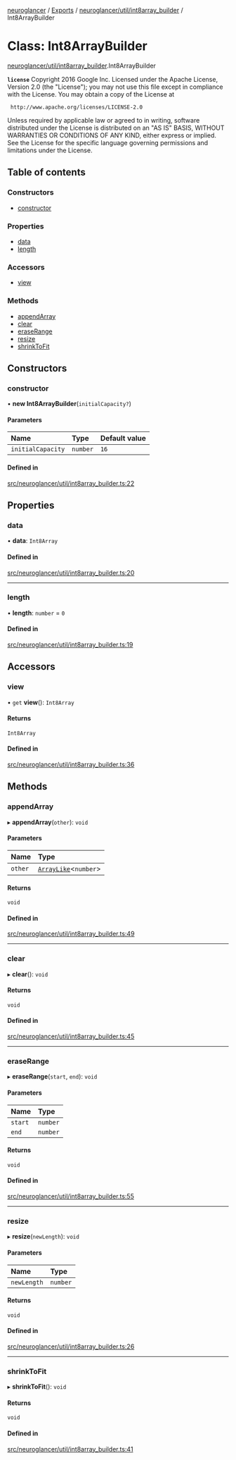 [neuroglancer](../README.md) / [Exports](../modules.md) / [neuroglancer/util/int8array\_builder](../modules/neuroglancer_util_int8array_builder.md) / Int8ArrayBuilder

# Class: Int8ArrayBuilder

[neuroglancer/util/int8array_builder](../modules/neuroglancer_util_int8array_builder.md).Int8ArrayBuilder

**`license`**
Copyright 2016 Google Inc.
Licensed under the Apache License, Version 2.0 (the "License");
you may not use this file except in compliance with the License.
You may obtain a copy of the License at

     http://www.apache.org/licenses/LICENSE-2.0

Unless required by applicable law or agreed to in writing, software
distributed under the License is distributed on an "AS IS" BASIS,
WITHOUT WARRANTIES OR CONDITIONS OF ANY KIND, either express or implied.
See the License for the specific language governing permissions and
limitations under the License.

## Table of contents

### Constructors

- [constructor](neuroglancer_util_int8array_builder.Int8ArrayBuilder.md#constructor)

### Properties

- [data](neuroglancer_util_int8array_builder.Int8ArrayBuilder.md#data)
- [length](neuroglancer_util_int8array_builder.Int8ArrayBuilder.md#length)

### Accessors

- [view](neuroglancer_util_int8array_builder.Int8ArrayBuilder.md#view)

### Methods

- [appendArray](neuroglancer_util_int8array_builder.Int8ArrayBuilder.md#appendarray)
- [clear](neuroglancer_util_int8array_builder.Int8ArrayBuilder.md#clear)
- [eraseRange](neuroglancer_util_int8array_builder.Int8ArrayBuilder.md#eraserange)
- [resize](neuroglancer_util_int8array_builder.Int8ArrayBuilder.md#resize)
- [shrinkToFit](neuroglancer_util_int8array_builder.Int8ArrayBuilder.md#shrinktofit)

## Constructors

### constructor

• **new Int8ArrayBuilder**(`initialCapacity?`)

#### Parameters

| Name | Type | Default value |
| :------ | :------ | :------ |
| `initialCapacity` | `number` | `16` |

#### Defined in

[src/neuroglancer/util/int8array_builder.ts:22](https://github.com/ActiveBrainAtlas2/neuroglancer/blob/034b457d/src/neuroglancer/util/int8array_builder.ts#L22)

## Properties

### data

• **data**: `Int8Array`

#### Defined in

[src/neuroglancer/util/int8array_builder.ts:20](https://github.com/ActiveBrainAtlas2/neuroglancer/blob/034b457d/src/neuroglancer/util/int8array_builder.ts#L20)

___

### length

• **length**: `number` = `0`

#### Defined in

[src/neuroglancer/util/int8array_builder.ts:19](https://github.com/ActiveBrainAtlas2/neuroglancer/blob/034b457d/src/neuroglancer/util/int8array_builder.ts#L19)

## Accessors

### view

• `get` **view**(): `Int8Array`

#### Returns

`Int8Array`

#### Defined in

[src/neuroglancer/util/int8array_builder.ts:36](https://github.com/ActiveBrainAtlas2/neuroglancer/blob/034b457d/src/neuroglancer/util/int8array_builder.ts#L36)

## Methods

### appendArray

▸ **appendArray**(`other`): `void`

#### Parameters

| Name | Type |
| :------ | :------ |
| `other` | [`ArrayLike`](../interfaces/neuroglancer_async_computation_encode_compressed_segmentation_request._internal_.ArrayLike.md)<`number`\> |

#### Returns

`void`

#### Defined in

[src/neuroglancer/util/int8array_builder.ts:49](https://github.com/ActiveBrainAtlas2/neuroglancer/blob/034b457d/src/neuroglancer/util/int8array_builder.ts#L49)

___

### clear

▸ **clear**(): `void`

#### Returns

`void`

#### Defined in

[src/neuroglancer/util/int8array_builder.ts:45](https://github.com/ActiveBrainAtlas2/neuroglancer/blob/034b457d/src/neuroglancer/util/int8array_builder.ts#L45)

___

### eraseRange

▸ **eraseRange**(`start`, `end`): `void`

#### Parameters

| Name | Type |
| :------ | :------ |
| `start` | `number` |
| `end` | `number` |

#### Returns

`void`

#### Defined in

[src/neuroglancer/util/int8array_builder.ts:55](https://github.com/ActiveBrainAtlas2/neuroglancer/blob/034b457d/src/neuroglancer/util/int8array_builder.ts#L55)

___

### resize

▸ **resize**(`newLength`): `void`

#### Parameters

| Name | Type |
| :------ | :------ |
| `newLength` | `number` |

#### Returns

`void`

#### Defined in

[src/neuroglancer/util/int8array_builder.ts:26](https://github.com/ActiveBrainAtlas2/neuroglancer/blob/034b457d/src/neuroglancer/util/int8array_builder.ts#L26)

___

### shrinkToFit

▸ **shrinkToFit**(): `void`

#### Returns

`void`

#### Defined in

[src/neuroglancer/util/int8array_builder.ts:41](https://github.com/ActiveBrainAtlas2/neuroglancer/blob/034b457d/src/neuroglancer/util/int8array_builder.ts#L41)

